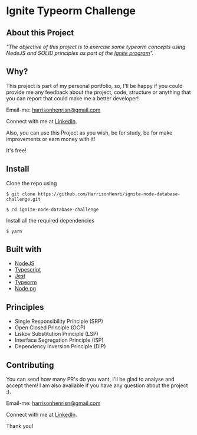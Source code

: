 # Ignite Typeorm Challenge

## About this Project

_"The objective of this project is to exercise some typeorm concepts using NodeJS and SOLID principles as part of the [Ignite program](https://rocketseat.com.br/ignite)"._

## Why?

This project is part of my personal portfolio, so, I'll be happy if you could provide me any feedback about the project, code, structure or anything that you can report that could make me a better developer!

Email-me: harrisonhenrisn@gmail.com

Connect with me at [LinkedIn](https://linkedin.com/in/harrison-henri-dos-santos-nascimento).

Also, you can use this Project as you wish, be for study, be for make improvements or earn money with it!

It's free!

## Install

Clone the repo using

```
$ git clone https://github.com/HarrisonHenri/ignite-node-database-challenge.git
```

```
$ cd ignite-node-database-challenge
```

Install all the required dependencies

```
$ yarn
```

## Built with

- [NodeJS](https://nodejs.org/en/)
- [Typescript](https://www.typescriptlang.org/) 
- [Jest](https://jestjs.io/pt-BR/) 
- [Typeorm](https://github.com/typeorm) 
- [Node pg](https://node-postgres.com/) 

## Principles 

- Single Responsibility Principle (SRP)
- Open Closed Principle (OCP)
- Liskov Substitution Principle (LSP)
- Interface Segregation Principle (ISP)
- Dependency Inversion Principle (DIP)


## Contributing

You can send how many PR's do you want, I'll be glad to analyse and accept them! I am also avaliable if you have any question about the project :).

Email-me: harrisonhenrisn@gmail.com

Connect with me at [LinkedIn](https://linkedin.com/in/harrison-henri-dos-santos-nascimento-a6ba33112).

Thank you!